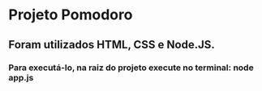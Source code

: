 # Projeto Pomodoro

## Foram utilizados HTML, CSS e Node.JS.
### Para executá-lo, na raiz do projeto execute no terminal: <b>node app.js</b>